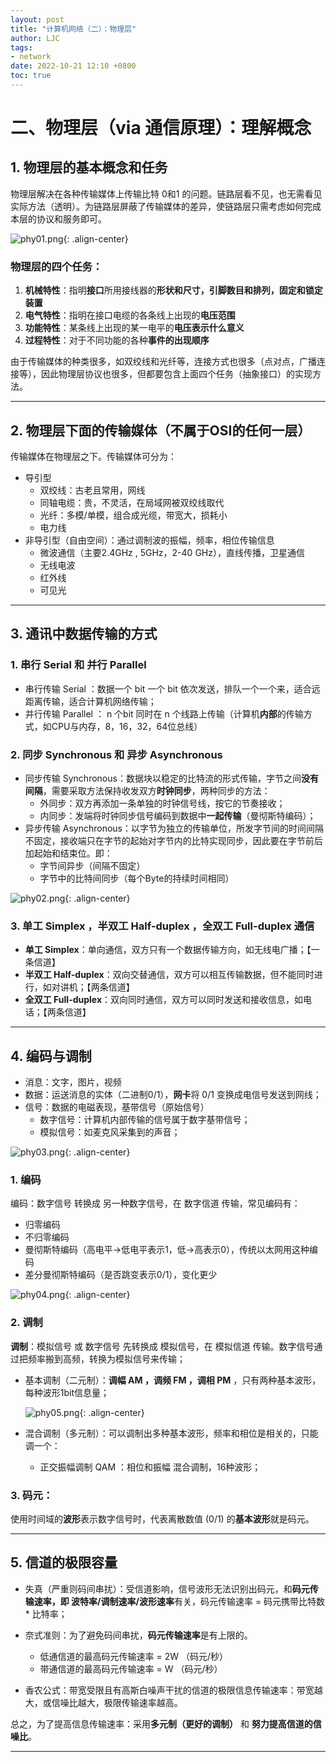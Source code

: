 ```yaml
---
layout: post
title: "计算机网络（二）：物理层"
author: LJC
tags:
- network
date: 2022-10-21 12:10 +0800
toc: true
---
```


# 二、物理层（via 通信原理）：理解概念

## 1. 物理层的基本概念和任务

物理层解决在各种传输媒体上传输比特 0和1 的问题。链路层看不见，也无需看见实际方法（透明）。为链路层屏蔽了传输媒体的差异，使链路层只需考虑如何完成本层的协议和服务即可。

![phy01.png](/images/net/phy01.png "物理层"){: .align-center}

### 物理层的**四个任务**：
1. **机械特性**：指明**接口**所用接线器的**形状和尺寸，引脚数目和排列，固定和锁定装置**
2. **电气特性**：指明在接口电缆的各条线上出现的**电压范围**
3. **功能特性**：某条线上出现的某一电平的**电压表示什么意义**
4. **过程特性**：对于不同功能的各种**事件的出现顺序**

由于传输媒体的种类很多，如双绞线和光纤等，连接方式也很多（点对点，广播连接等），因此物理层协议也很多，但都要包含上面四个任务（抽象接口）的实现方法。

----------
## 2. 物理层下面的传输媒体（不属于OSI的任何一层）

传输媒体在物理层之下。传输媒体可分为：
- 导引型
    - 双绞线：古老且常用，网线
    - 同轴电缆：贵，不灵活，在局域网被双绞线取代
    - 光纤：多模/单模，组合成光缆，带宽大，损耗小
    - 电力线
- 非导引型（自由空间）：通过调制波的振幅，频率，相位传输信息
    - 微波通信（主要2.4GHz , 5GHz，2-40 GHz），直线传播，卫星通信
    - 无线电波
    - 红外线
    - 可见光

---------------------
## 3. 通讯中数据传输的方式

### 1. **串行 Serial 和 并行 Parallel**
- 串行传输 Serial ：数据一个 bit 一个 bit 依次发送，排队一个一个来，适合远距离传输，适合计算机网络传输；
- 并行传输 Parallel ： n 个bit 同时在 n 个线路上传输（计算机**内部**的传输方式，如CPU与内存，8，16，32，64位总线）

### 2. **同步 Synchronous 和 异步 Asynchronous**
- 同步传输 Synchronous：数据块以稳定的比特流的形式传输，字节之间**没有间隔**，需要采取方法保持收发双方**时钟同步**，两种同步的方法：
    - 外同步：双方再添加一条单独的时钟信号线，按它的节奏接收；
    - 内同步：发端将时钟同步信号编码到数据中**一起传输**（曼彻斯特编码）；
- 异步传输 Asynchronous：以字节为独立的传输单位，所发字节间的时间间隔不固定，接收端只在字节的起始对字节内的比特实现同步，因此要在字节前后加起始和结束位。即：
    - 字节间异步（间隔不固定）
    - 字节中的比特间同步（每个Byte的持续时间相同）

![phy02.png](/images/net/phy02.png "异步"){: .align-center}

### 3. **单工 Simplex ，半双工 Half-duplex ，全双工 Full-duplex 通信**
- **单工 Simplex**：单向通信，双方只有一个数据传输方向，如无线电广播；【一条信道】
- **半双工 Half-duplex**：双向交替通信，双方可以相互传输数据，但不能同时进行，如对讲机；【两条信道】
- **全双工 Full-duplex**：双向同时通信，双方可以同时发送和接收信息，如电话；【两条信道】

-------------
## 4. 编码与调制
- 消息：文字，图片，视频
- 数据：运送消息的实体（二进制0/1），**网卡**将 0/1 变换成电信号发送到网线；
- 信号：数据的电磁表现，基带信号（原始信号）
    - 数字信号：计算机内部传输的信号属于数字基带信号；
    - 模拟信号：如麦克风采集到的声音；

![phy03.png](/images/net/phy03.png "编码与调制"){: .align-center}

### 1. **编码**

编码：数字信号 转换成 另一种数字信号，在 数字信道 传输，常见编码有：
- 归零编码
- 不归零编码
- 曼彻斯特编码（高电平→低电平表示1，低→高表示0），传统以太网用这种编码
- 差分曼彻斯特编码（是否跳变表示0/1），变化更少

![phy04.png](/images/net/phy04.png "编码"){: .align-center}

### 2. **调制**

**调制**：模拟信号 或 数字信号 先转换成 模拟信号，在 模拟信道 传输。数字信号通过把频率搬到高频，转换为模拟信号来传输；
- 基本调制（二元制）：**调幅 AM ，调频 FM ，调相 PM** ，只有两种基本波形，每种波形1bit信息量；

    ![phy05.png](/images/net/phy05.png "调制"){: .align-center}

- 混合调制（多元制）：可以调制出多种基本波形，频率和相位是相关的，只能调一个：
    - 正交振幅调制 QAM ：相位和振幅 混合调制，16种波形；
    
### 3. **码元**：
使用时间域的**波形**表示数字信号时，代表离散数值 (0/1) 的**基本波形**就是码元。

-----------------
## 5. 信道的极限容量

- 失真（严重则码间串扰）：受信道影响，信号波形无法识别出码元，和**码元传输速率，即 波特率/调制速率/波形速率**有关，码元传输速率 = 码元携带比特数 * 比特率；

- 奈式准则：为了避免码间串扰，**码元传输速率**是有上限的。
    - 低通信道的最高码元传输速率 = 2W （码元/秒）
    - 带通信道的最高码元传输速率 = W （码元/秒）

- 香农公式：带宽受限且有高斯白噪声干扰的信道的极限信息传输速率：带宽越大，或信噪比越大，极限传输速率越高。

总之，为了提高信息传输速率：采用**多元制（更好的调制）** 和 **努力提高信道的信噪比**。
    
--------------------